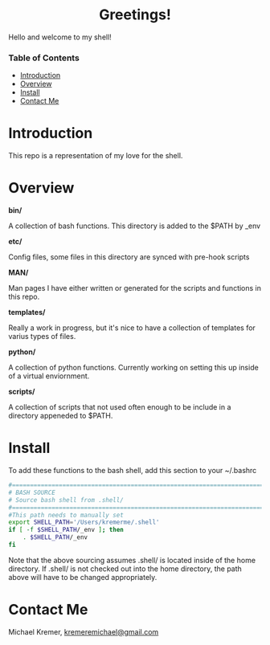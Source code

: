 <div align="center">

# Greetings!

</div>

Hello and welcome to my shell! 

### Table of Contents
- [Introduction](#introduction)
- [Overview](#overview)
- [Install](#install)
- [Contact Me](#contact-me)

# Introduction

This repo is a representation of my love for the shell. 

# Overview

**bin/**

A collection of bash functions. This directory is added to the $PATH by \_env

**etc/**

Config files, some files in this directory are synced with pre-hook scripts

**MAN/**

Man pages I have either written or generated for the scripts and functions in
this repo.

**templates/**

Really a work in progress, but it's nice to have a collection of templates for
varius types of files. 

**python/**

A collection of python functions. Currently working on setting this up inside
of a virtual enviornment.

**scripts/**

A collection of scripts that not used often enough to be include in a directory
appeneded to $PATH.

# Install

To add these functions to the bash shell, add this section to your ~/.bashrc

```sh
#=================================================================================================#
# BASH SOURCE
# Source bash shell from .shell/ 
#=================================================================================================#
#This path needs to manually set
export SHELL_PATH='/Users/kremerme/.shell'
if [ -f $SHELL_PATH/_env ]; then
    . $SHELL_PATH/_env
fi
```

Note that the above sourcing assumes .shell/ is located inside of the home 
directory. If .shell/ is not checked out into the home directory, the path 
above will have to be changed appropriately.

# Contact Me

Michael Kremer, <kremeremichael@gmail.com>

